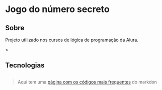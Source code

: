 <h1>Jogo do número secreto</h1>

<h2> Sobre</h2>
<p>Projeto utilizado nos cursos de lógica de programação da Alura.</p><

## Tecnologias
<div>
  <img src>
</div>

> Aqui tem uma [página com os códigos mais frequentes](https://www.alura.com.br/artigos/como-trabalhar-com-markdown) do markdon


